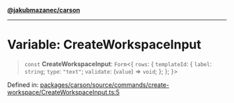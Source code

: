 [**@jakubmazanec/carson**](../README.md)

---

# Variable: CreateWorkspaceInput

> `const` **CreateWorkspaceInput**: `Form`\<\{ `rows`: \{ `templateId`: \{ `label`: `string`;
> `type`: `"text"`; `validate`: (`value`) => `void`; \}; \}; \}\>

Defined in:
[packages/carson/source/commands/create-workspace/CreateWorkspaceInput.ts:5](https://github.com/jakubmazanec/tools/blob/5907d31a071e860d7db8b8a00f698d18fe23e18a/packages/carson/source/commands/create-workspace/CreateWorkspaceInput.ts#L5)

